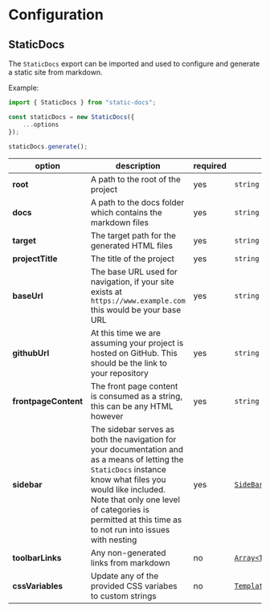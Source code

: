 # Configuration

## StaticDocs

The `StaticDocs` export can be imported and used to configure and generate a static site from markdown.

Example:
```js
import { StaticDocs } from "static-docs";

const staticDocs = new StaticDocs({
    ...options
});

staticDocs.generate();
```

| option | description | required | type | example |
|-|-|-|-|-|
|**root**| A path to the root of the project | yes | `string` | `path.resolve(__dirname)` |
|**docs**| A path to the docs folder which contains the markdown files | yes | `string` | `path.resolve(__dirname, "docs-files")` |
|**target**|The target path for the generated HTML files | yes | `string` | `path.resolve(__dirname, "docs")` |
|**projectTitle**| The title of the project | yes | `string` | `"My Project"` |
|**baseUrl**| The base URL used for navigation, if your site exists at `https://www.example.com` this would be your base URL | yes | `string` | `"https://www.example.com"` |
|**githubUrl**|At this time we are assuming your project is hosted on GitHub. This should be the link to your repository| yes | `string` |`"https://github.com/myusername/myprojectname"` |
|**frontpageContent**| The front page content is consumed as a string, this can be any HTML however | yes | `string` | `"<h1>My Project</h1><p>Welcome to the documentation site for my project.</p>` |
|**sidebar**| The sidebar serves as both the navigation for your documentation and as a means of letting the `StaticDocs` instance know what files you would like included. Note that only one level of categories is permitted at this time as to not run into issues with nesting | yes | [`SideBarConfig`](https://github.com/janechu/static-docs/blob/main/src/sidebar.ts) | see type |
|**toolbarLinks**| Any non-generated links from markdown | no | [`Array<ToolbarLink>`](https://github.com/janechu/static-docs/blob/main/src/index.ts) | see type |
|**cssVariables**| Update any of the provided CSS variabes to custom strings | no | [`TemplateVariables`](https://github.com/janechu/static-docs/blob/main/src/templates/style/index.ts) | see type |
